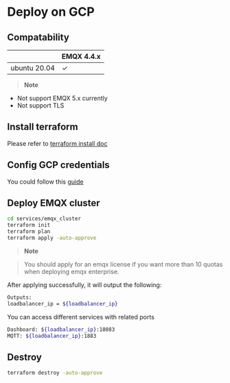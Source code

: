 # Deploy on GCP

## Compatability

|                          | EMQX 4.4.x      |
|--------------------------|-----------------|
| ubuntu 20.04             | ✓               |

> **Note**

- Not support EMQX 5.x currently
- Not support TLS


## Install terraform
Please refer to [terraform install doc](https://learn.hashicorp.com/tutorials/terraform/install-cli)


## Config GCP credentials
You could follow this
[guide](https://registry.terraform.io/providers/hashicorp/google/latest/docs/guides/getting_started#adding-credentials)


## Deploy EMQX cluster
```bash
cd services/emqx_cluster
terraform init
terraform plan
terraform apply -auto-approve
```

> **Note**

> You should apply for an emqx license if you want more than 10 quotas when deploying emqx enterprise.


After applying successfully, it will output the following:

```bash
Outputs:
loadbalancer_ip = ${loadbalancer_ip}
```


You can access different services with related ports
```bash
Dashboard: ${loadbalancer_ip}:18083
MQTT: ${loadbalancer_ip}:1883
```

## Destroy
```bash
terraform destroy -auto-approve
```

